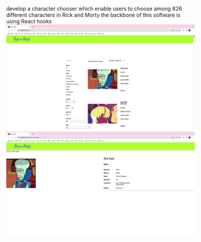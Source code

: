 develop a character chooser which enable users to choose among 826 different characters in Rick and Morty 
the backbone of this software is using React hooks 
![Alt text](image.png)
![Alt text](image-1.png)